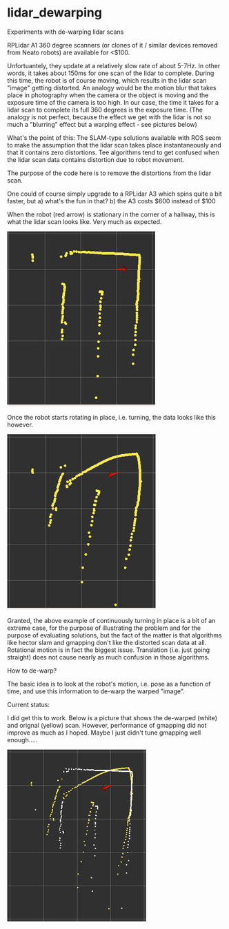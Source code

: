 # lidar_dewarping
Experiments with de-warping lidar scans

RPLidar A1 360 degree scanners (or clones of it / similar devices removed from Neato robots) are available for <$100.  

Unfortuantely, they update at a relatively slow rate of about 5-7Hz. In other words, it takes about 150ms for one scan of the lidar to complete.   During this time, the robot is of course moving, which results in the lidar scan "image" getting distorted.  An analogy would be the motion blur that takes place in photography when the camera or the object is moving and the exposure time of the camera is too high.  In our case, the time it takes for a lidar scan to complete its full 360 degrees is the exposure time.  (The analogy is not perfect, because the effect we get with the lidar is not so much a "blurring" effect but a warping effect - see pictures below)

What's the point of this:   The SLAM-type solutions available with ROS seem to make the assumption that the lidar scan takes place instantaneously and that it contains zero distortions. Tee algorithms tend to get confused when the lidar scan data contains distortion due to robot movement.

The purpose of the code here is to remove the distortions from the lidar scan.

One could of course simply upgrade to a RPLidar A3 which spins quite a bit faster, but   a) what's the fun in that?    b) the A3 costs $600 instead of $100
 
When the robot (red arrow) is stationary in the corner of a hallway, this is what the lidar scan looks like. Very much as expected.

![Original data - without motion](https://github.com/nettercm/lidar_dewarping/raw/master/original_no-motion_1a.png)


Once the robot starts rotating in place, i.e. turning, the data looks like this however.  

![Original data - with motion](https://github.com/nettercm/lidar_dewarping/raw/master/original_with-motion_1a.png)

Granted, the above example of continuously turning in place is a bit of an extreme case, for the purpose of illustrating the problem and for the purpose of evaluating solutions, but the fact of the matter is that algorithms like hector slam and gmapping don't like the distorted scan data at all.  Rotational motion is in fact the biggest issue.  Translation (i.e. just going straight) does not cause nearly as much confusion in those algorithms.

How to de-warp?

The basic idea is to look at the robot's motion, i.e. pose as a function of time, and use this information to de-warp the warped "image".


Current status:

I did get this to work.  Below is a picture that shows the de-warped (white) and orignal (yellow) scan.   However, performance of gmapping did not improve as much as I hoped.  Maybe I just didn't tune gmapping well enough.....

![Dewarped and original data](https://github.com/nettercm/lidar_dewarping/blob/master/dewarped-with-motion-1a.png)


